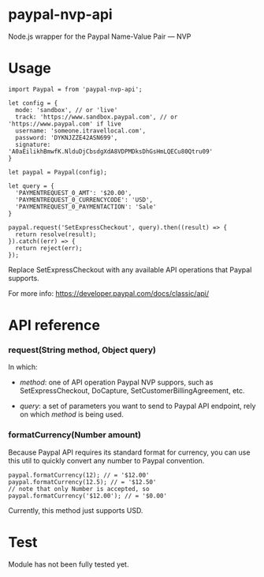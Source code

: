 # paypal-nvp-api
Node.js wrapper for the Paypal Name-Value Pair — NVP


# Usage

```
import Paypal = from 'paypal-nvp-api';

let config = {
  mode: 'sandbox', // or 'live'
  track: 'https://www.sandbox.paypal.com', // or 'https://www.paypal.com' if live
  username: 'someone.itravellocal.com',
  password: 'DYKNJZZE42ASN699',
  signature: 'A0aEilikhBmwfK.NlduDjCbsdgXdA8VDPMDksDhGsHmLQECu80Qtru09'
}

let paypal = Paypal(config);

let query = {
  'PAYMENTREQUEST_0_AMT': '$20.00',
  'PAYMENTREQUEST_0_CURRENCYCODE': 'USD',
  'PAYMENTREQUEST_0_PAYMENTACTION': 'Sale'
}

paypal.request('SetExpressCheckout', query).then((result) => {
  return resolve(result);
}).catch((err) => {
  return reject(err);
});
```

Replace SetExpressCheckout with any available API operations that Paypal supports.

For more info: https://developer.paypal.com/docs/classic/api/

# API reference

### request(String method, Object query)

In which:

- *method*: one of API operation Paypal NVP suppors, such as SetExpressCheckout, DoCapture, SetCustomerBillingAgreement, etc.

- *query*: a set of parameters you want to send to Paypal API endpoint, rely on which *method* is being used.

### formatCurrency(Number amount)

Because Paypal API requires its standard format for currency, you can use this util to quickly convert any number to Paypal convention.

```
paypal.formatCurrency(12); // = '$12.00'
paypal.formatCurrency(12.5); // = '$12.50'
// note that only Number is accepted, so
paypal.formatCurrency('$12.00'); // = '$0.00'
```

Currently, this method just supports USD. 


# Test

Module has not been fully tested yet.

